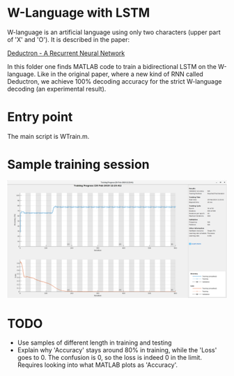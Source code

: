 # W-Language with LSTM

W-language is an artificial language using only two characters (upper part of 'X' and 'O').
It is described in the paper:

[Deductron - A Recurrent Neural Network](https://arxiv.org/abs/1806.09038)


In this folder one finds MATLAB code to train a bidirectional LSTM on the W-language.
Like in the original paper, where a new kind of RNN called Deductron, we achieve
100% decoding accuracy for the strict W-language decoding (an experimental result).

# Entry point

The main script is WTrain.m.

# Sample training session
![Training session](./images/Training.png)


# TODO

* Use samples of different length in training and testing
* Explain why 'Accuracy' stays around 80% in training, while the
  'Loss' goes to 0. The confusion is 0, so the loss is indeed 0 in the
  limit. Requires looking into what MATLAB plots as 'Accuracy'.